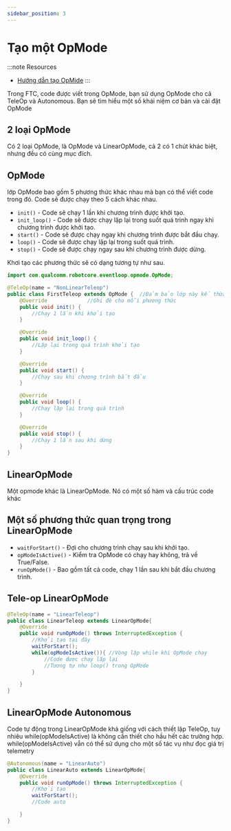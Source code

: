 ```yaml
---
sidebar_position: 3
---
```

# Tạo một OpMode
:::note Resources

* [Hướng dẫn tạo OpMide](https://www.youtube.com/watch?v=UmsXnZxoDmI)
:::

Trong FTC, code được viết trong OpMode, bạn sử dụng OpMode cho cả TeleOp và Autonomous. Bạn sẽ tìm hiểu một số khái niệm cơ bản và cài đặt OpMode

## 2 loại OpMode
Có 2 loại OpMode, là OpMode và LinearOpMode, cả 2 có 1 chút khác biệt, nhưng đều có cùng mục đích.


## OpMode
lớp OpMode bao gồm 5 phương thức khác nhau mà bạn có thể viết code trong đó. Code sẽ được chạy theo 5 cách khác nhau.

* `init()` - Code sẽ chạy 1 lần khi chương trình được khởi tạo.
* `init_loop()` - Code sẽ được chạy lặp lại trong suốt quá trình ngay khi chương trình được khởi tạo.
* `start()` - Code sẽ được chạy ngay khi chương trình được bắt đầu chạy.
* `loop()` - Code sẽ được chạy lặp lại trong suốt quá trình. 
* `stop()` - Code sẽ được chạy ngay sau khi chương trình được dừng.

Khơi tạo các phương thức sẽ có dạng tương tự như sau.

```java
import com.qualcomm.robotcore.eventloop.opmode.OpMode;

@TeleOp(name = "NonLinearTeleop")
public class FirstTeleop extends OpMode {  //Đảm bảo lớp này kế thừa OpMode
    @Override             //Ghi đè cho mỗi phương thức
    public void init() {
        //Chạy 1 lần khi khởi tạo
    }

    @Override
    public void init_loop() {
        //Lặp lại trong quá trình khởi tạo
    }

    @Override
    public void start() {
        //Chạy sau khi chương trình bắt đầu
    }

    @Override
    public void loop() {
        //Chạy lặp lại trong quá trình
    }

    @Override
    public void stop() {
        //Chạy 1 lần sau khi dừng
    }
}

```

## LinearOpMode
Một opmode khác là LinearOpMode. Nó có một số hàm và cấu trúc code khác
## Một số phương thức quan trọng trong LinearOpMode
* `waitForStart()` - Đợi cho chương trình chạy sau khi khởi tạo.
* `opModeIsActive()` - Kiểm tra OpMode có chạy hay không, trả về True/False.
* `runOpMode()` - Bao gồm tất cả code, chạy 1 lần sau khi bắt đầu chương trình.
## Tele-op LinearOpMode
```java 
@TeleOp(name = "LinearTeleop")
public class LinearTeleop extends LinearOpMode{
    @Override
    public void runOpMode() throws InterruptedException {
        //Khởi tạo tại đây
        waitForStart();
        while(opModeIsActive()){ //Vòng lặp while khi OpMode chạy
            //Code được chạy lặp lại
            //Tương tự như loop() trong OpMode
        }

    }
}
```
## LinearOpMode Autonomous
Code tự động trong LinearOpMode khá giống với cách thiết lập TeleOp, tuy nhiêu while(opModeIsActive) là không cần thiết cho hầu hết các trường hợp. while(opModeIsActive) vẫn có thể sử dụng cho một số tác vụ như đọc giá trị telemetry 

```java 
@Autonomous(name = "LinearAuto")
public class LinearAuto extends LinearOpMode{
    @Override
    public void runOpMode() throws InterruptedException {
        //Khởi tạo
        waitForStart();
        //Code auto

    }
}
```
